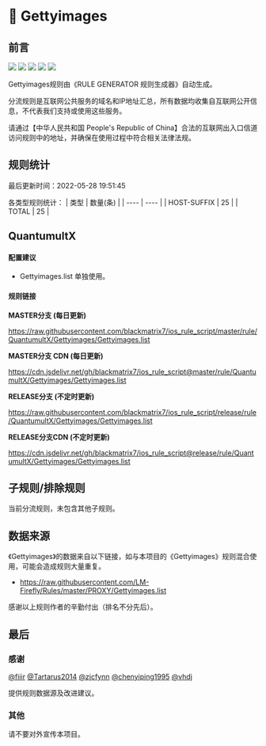 # 🧸 Gettyimages

## 前言

![](https://shields.io/badge/-移除重复规则-ff69b4) ![](https://shields.io/badge/-DOMAIN与DOMAIN--SUFFIX合并-green) ![](https://shields.io/badge/-DOMAIN--SUFFIX间合并-critical) ![](https://shields.io/badge/-DOMAIN--SUFFIX与DOMAIN--KEYWORD合并-blue) ![](https://shields.io/badge/-IP--CIDR(6)合并-blueviolet) 

Gettyimages规则由《RULE GENERATOR 规则生成器》自动生成。

分流规则是互联网公共服务的域名和IP地址汇总，所有数据均收集自互联网公开信息，不代表我们支持或使用这些服务。

请通过【中华人民共和国 People's Republic of China】合法的互联网出入口信道访问规则中的地址，并确保在使用过程中符合相关法律法规。

## 规则统计

最后更新时间：2022-05-28 19:51:45

各类型规则统计：
| 类型 | 数量(条)  | 
| ---- | ----  |
| HOST-SUFFIX | 25  | 
| TOTAL | 25  | 


## QuantumultX 

#### 配置建议
- Gettyimages.list 单独使用。

#### 规则链接
**MASTER分支 (每日更新)**

https://raw.githubusercontent.com/blackmatrix7/ios_rule_script/master/rule/QuantumultX/Gettyimages/Gettyimages.list

**MASTER分支 CDN (每日更新)**

https://cdn.jsdelivr.net/gh/blackmatrix7/ios_rule_script@master/rule/QuantumultX/Gettyimages/Gettyimages.list

**RELEASE分支 (不定时更新)**

https://raw.githubusercontent.com/blackmatrix7/ios_rule_script/release/rule/QuantumultX/Gettyimages/Gettyimages.list

**RELEASE分支CDN (不定时更新)**

https://cdn.jsdelivr.net/gh/blackmatrix7/ios_rule_script@release/rule/QuantumultX/Gettyimages/Gettyimages.list

## 子规则/排除规则


当前分流规则，未包含其他子规则。

## 数据来源

《Gettyimages》的数据来自以下链接，如与本项目的《Gettyimages》规则混合使用，可能会造成规则大量重复。

- https://raw.githubusercontent.com/LM-Firefly/Rules/master/PROXY/Gettyimages.list


感谢以上规则作者的辛勤付出（排名不分先后）。

## 最后

### 感谢

[@fiiir](https://github.com/fiiir) [@Tartarus2014](https://github.com/Tartarus2014) [@zjcfynn](https://github.com/zjcfynn) [@chenyiping1995](https://github.com/chenyiping1995) [@vhdj](https://github.com/vhdj)

提供规则数据源及改进建议。

### 其他

请不要对外宣传本项目。
